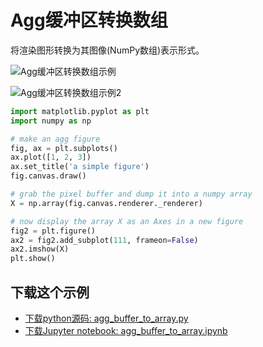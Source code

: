 # Agg缓冲区转换数组

将渲染图形转换为其图像(NumPy数组)表示形式。

![Agg缓冲区转换数组示例](https://matplotlib.org/_images/sphx_glr_agg_buffer_to_array_001.png)

![Agg缓冲区转换数组示例2](https://matplotlib.org/_images/sphx_glr_agg_buffer_to_array_002.png)

```python
import matplotlib.pyplot as plt
import numpy as np

# make an agg figure
fig, ax = plt.subplots()
ax.plot([1, 2, 3])
ax.set_title('a simple figure')
fig.canvas.draw()

# grab the pixel buffer and dump it into a numpy array
X = np.array(fig.canvas.renderer._renderer)

# now display the array X as an Axes in a new figure
fig2 = plt.figure()
ax2 = fig2.add_subplot(111, frameon=False)
ax2.imshow(X)
plt.show()
```

## 下载这个示例
            
- [下载python源码: agg_buffer_to_array.py](https://matplotlib.org/_downloads/agg_buffer_to_array.py)
- [下载Jupyter notebook: agg_buffer_to_array.ipynb](https://matplotlib.org/_downloads/agg_buffer_to_array.ipynb)